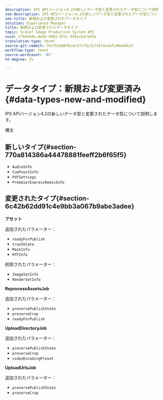 ```yaml
---
description: IPS APIバージョン4.2の新しいデータ型と変更されたデータ型について説明します。
seo-description: IPS APIバージョン4.2の新しいデータ型と変更されたデータ型について説明します。
seo-title: 新規および変更されたデータタイプ
solution: Experience Manager
title: 新規および変更されたデータタイプ
topic: Scene7 Image Production System API
uuid: 274e49da-9eb8-4082-971c-056acb47a53e
translation-type: tm+mt
source-git-commit: 7bc7b3a86fbcdc57cfdc31745fae3afc06e44b15
workflow-type: tm+mt
source-wordcount: '67'
ht-degree: 2%

---
```



# データタイプ：新規および変更済み{#data-types-new-and-modified}

IPS APIバージョン4.2の新しいデータ型と変更されたデータ型について説明します。

構文

## 新しいタイプ{#section-770a814386a44478881feeff2b6f65f5}

* `AudioInfo`
* `CuePointInfo`
* `PdfSettings`
* `PremeierExpressRemixInfo`

## 変更されたタイプ{#section-6c42b62dd91c4e9bb3a067b9abe3adee}

**アセット**

追加されたパラメーター：

* `readyForPublish`
* `trashState`
* `MaskInfo`
* `RTFInfo`

削除されたパラメーター：

* `ImageSetInfo`
* `RenderSetInfo`

**ReprocessAssetsJob**

追加されたパラメーター：

* `preservePublishState`
* `preserveCrop`
* `readyForPublish`

**UploadDirectoryJob**

追加されたパラメーター：

* `preservePublishState`
* `preserveCrop`
* `videoEncodingPreset`

**UploadUrlsJob**

追加されたパラメーター：

* `preservePublishState`
* `preserveCrop`

